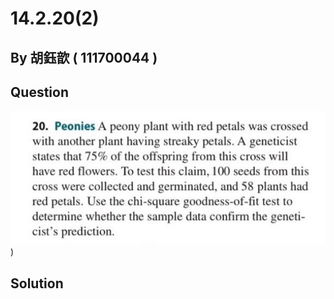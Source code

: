 # 14.2.20(2)

## By 胡鈺歆 ( 111700044 )

## Question
 
 ![image](https://github.com/HWTeng-Course/202402-Statistics/blob/main/Images/S__20316175.jpg))

## Solution
